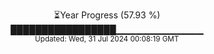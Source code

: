 <p align="center">
⏳Year Progress (57.93 %)<br>
█████████████████▁▁▁▁▁▁▁▁▁▁▁▁▁ <br>
<sub>Updated: Wed, 31 Jul 2024 00:08:19 GMT</sub>
</p>

